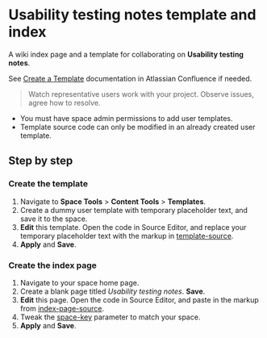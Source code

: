 # Usability testing notes template and index
A wiki index page and a template for collaborating on **Usability testing notes**.

See [Create a Template](https://confluence.atlassian.com/doc/create-a-template-296093779.html) documentation in Atlassian Confluence if needed.

> Watch representative users work with your project. Observe issues,
> agree how to resolve.

- You must have space admin permissions to add user templates.
- Template source code can only be modified in an already created user template.
 
## Step by step
### Create the template

 1. Navigate to **Space Tools** > **Content Tools** > **Templates**.
 2. Create a dummy user template with temporary placeholder text, and save it to the space.
 3. **Edit** this template. Open the code in Source Editor, and replace your temporary placeholder text with the markup in [template-source](https://github.com/vfowler/usability-test-notes-template/blob/master/template-source).
 4. **Apply** and **Save**.

### Create the index page

1. Navigate to your space home page.
2. Create a blank page titled *Usability testing notes*. **Save**.
3. **Edit** this page. Open the code in Source Editor, and paste in the markup from [index-page-source](https://github.com/vfowler/usability-test-notes-template/blob/master/index-page-source).
4. Tweak the [space-key](https://confluence.atlassian.com/doc/space-keys-829076188.html) parameter to match your space.
5. **Apply** and **Save**.
